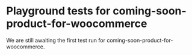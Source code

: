# Playground tests for coming-soon-product-for-woocommerce
We are still awaiting the first test run for coming-soon-product-for-woocommerce.
